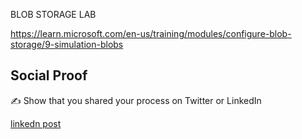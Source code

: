 BLOB STORAGE LAB 


https://learn.microsoft.com/en-us/training/modules/configure-blob-storage/9-simulation-blobs



## Social Proof

✍️ Show that you shared your process on Twitter or LinkedIn

[linkedn post](https://www.linkedin.com/posts/andrew-leddy_100daysofcloud-azure-activity-7057116901956546560-TgDu?utm_source=share&utm_medium=member_desktop)
